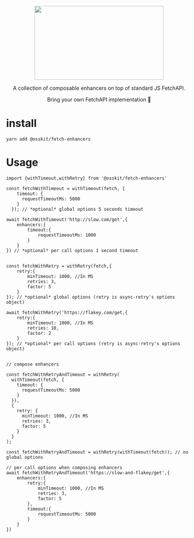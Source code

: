 <p align="center"> 
<img width="350" height="200" src="https://user-images.githubusercontent.com/15312980/175094325-5d4a0459-79e5-4386-ade9-e46d4cef36f2.svg"/>
</p>

<div align="center">
A collection of composable enhancers on top of standard JS FetchAPI.

Bring your own FetchAPI implementation :pray:       
 </div>


# install

```
yarn add @osskit/fetch-enhancers
```

# Usage

```
import {withTimeout,withRetry} from '@osskit/fetch-enhancers'

const fetchWithTimeout = withTimeout(fetch, {
    timeout: {
      requestTimeoutMs: 5000
    }
  }); // *optional* global options 5 seconds timeout

await fetchWithTimeout('http://slow.com/get',{
    enhancers:{
        timeout:{
            requestTimeoutMs: 1000
        }
    }
}) // *optional* per call options 1 second timeout


const fetchWithRetry = withRetry(fetch,{
    retry:{
        minTimeout: 1000, //In MS
        retries: 3,
        factor: 5
    }
}); // *optional* global options (retry is async-retry's options object)

await fetchWithRetry('https://flakey.com/get,{
    retry:{
        minTimeout: 1000, //In MS
        retries: 10,
        factor: 2
    }
}); // *optional* per call options (retry is async-retry's options object)


// compose enhancers

const fetchWithRetryAndTimeout = withRetry(
  withTimeout(fetch, {
    timeout: {
      requestTimeoutMs: 5000
    }
  }),
  {
    retry: {
      minTimeout: 1000, //In MS
      retries: 3,
      factor: 5
    }
  }
);

const fetchWithRetryAndTimeout = withRetry(withTimeout(fetch)); // no global options

// per call options when composing enhancers
await fetchWithRetryAndTimeout('https://slow-and-flakey/get',{
    enhancers:{
        retry:{
            minTimeout: 1000, //In MS
            retries: 3,
            factor: 5
        },
        timeout:{
            requestTimeoutMs: 5000
        }
    }
})
```
